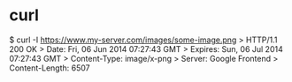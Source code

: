 # curl
$ curl -I https://www.my-server.com/images/some-image.png > HTTP/1.1 200 OK > Date: Fri, 06 Jun 2014 07:27:43 GMT > Expires: Sun, 06 Jul 2014 07:27:43 GMT > Content-Type: image/x-png > Server: Google Frontend > Content-Length: 6507
